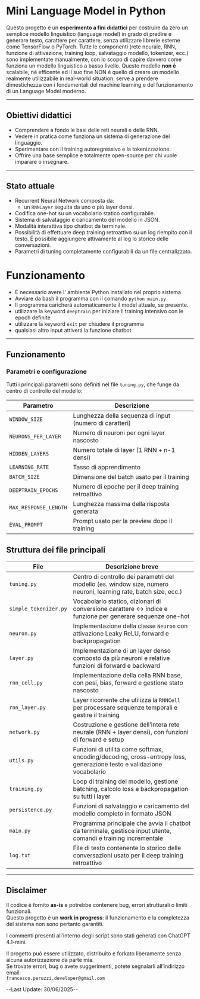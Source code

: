 # Mini Language Model in Python

Questo progetto è un **esperimento a fini didattici** per costruire da zero un semplice modello linguistico (language model) in grado di predire e generare testo, carattere per carattere, senza utilizzare librerie esterne come TensorFlow o PyTorch.
Tutte le componenti (rete neurale, RNN, funzione di attivazione, training loop, salvataggio modello, tokenizer, ecc.) sono implementate manualmente, con lo scopo di capire davvero come funziona un modello linguistico a basso livello.
Questo modello **non é** scalabile, né efficente ed il suo fine NON é quello di creare un modello realmente utilizzabile in real-world situation: serve a prendere dimestichezza con i fondamentali del machine learning e del funzionamento
di un Language Model moderno.

---

## Obiettivi didattici

- Comprendere a fondo le basi delle reti neurali e delle RNN.
- Vedere in pratica come funziona un sistema di generazione del linguaggio.
- Sperimentare con il training autoregressivo e la tokenizzazione.
- Offrire una base semplice e totalmente open-source per chi vuole imparare o insegnare.

---

## Stato attuale

- Recurrent Neural Network composta da:
  - un `RNNLayer` seguita da uno o più layer densi.
- Codifica one-hot su un vocabolario statico configurabile.
- Sistema di salvataggio e caricamento del modello in JSON.
- Modalità interattiva tipo chatbot da terminale.
- Possibilità di effettuare deep training retroattivo su un log riempito con il testo. É possibile aggiungere attivamente al log lo storico delle conversazioni.
- Parametri di tuning completamente configurabili da un file centralizzato.

# Funzionamento
 - É necessario avere l' ambiente Python installato nel proprio sistema
 - Avviare da bash il programma con il comando `python main.py`
 - Il programma caricherá automaticamente il model attuale, se presente.
 - utilizzare la keyword `deeptrain` per iniziare il training intensivo con le epoch definite
 - utilizzare la keyword `exit` per chiudere il programma
 - qualsiasi altro input attiverá la funzione chatbot 
---

## Funzionamento

### Parametri e configurazione

Tutti i principali parametri sono definiti nel file `tuning.py`, che funge da centro di controllo del modello:

| Parametro           | Descrizione                                           |
|---------------------|-------------------------------------------------------|
| `WINDOW_SIZE`       | Lunghezza della sequenza di input (numero di caratteri) |
| `NEURONS_PER_LAYER` | Numero di neuroni per ogni layer nascosto             |
| `HIDDEN_LAYERS`     | Numero totale di layer (1 RNN + n-1 densi)            |
| `LEARNING_RATE`     | Tasso di apprendimento                                |
| `BATCH_SIZE`        | Dimensione del batch usato per il training            |
| `DEEPTRAIN_EPOCHS`  | Numero di epoche per il deep training retroattivo     |
| `MAX_RESPONSE_LENGTH` | Lunghezza massima della risposta generata            |
| `EVAL_PROMPT`       | Prompt usato per la preview dopo il training          |

## Struttura dei file principali

| File               | Descrizione breve                                                          |
|--------------------|---------------------------------------------------------------------------|
| `tuning.py`        | Centro di controllo dei parametri del modello (es. window size, numero neuroni, learning rate, batch size, ecc.) |
| `simple_tokenizer.py` | Vocabolario statico, dizionari di conversione carattere ↔ indice e funzione per generare sequenze one-hot |
| `neuron.py`        | Implementazione della classe `Neuron` con attivazione Leaky ReLU, forward e backpropagation |
| `layer.py`         | Implementazione di un layer denso composto da più neuroni e relative funzioni di forward e backward |
| `rnn_cell.py`      | Implementazione della cella RNN base, con pesi, bias, forward e gestione stato nascosto |
| `rnn_layer.py`     | Layer ricorrente che utilizza la `RNNCell` per processare sequenze temporali e gestire il training |
| `network.py`       | Costruzione e gestione dell’intera rete neurale (RNN + layer densi), con funzioni di forward e setup |
| `utils.py`         | Funzioni di utilità come softmax, encoding/decoding, cross-entropy loss, generazione testo e validazione vocabolario |
| `training.py`      | Loop di training del modello, gestione batching, calcolo loss e backpropagation su tutti i layer |
| `persistence.py`   | Funzioni di salvataggio e caricamento del modello completo in formato JSON |
| `main.py`       | Programma principale che avvia il chatbot da terminale, gestisce input utente, comandi e training incrementale |
| `log.txt`          | File di testo contenente lo storico delle conversazioni usato per il deep training retroattivo |

---

## Disclaimer

Il codice è fornito **as-is** e potrebbe contenere bug, errori strutturali o limiti funzionali.  
Questo progetto è un **work in progress**: il funzionamento e la completezza del sistema non sono pertanto garantiti.  

I commenti presenti all’interno degli script sono stati generati con ChatGPT 4.1-mini.

Il progetto può essere utilizzato, distribuito e forkato liberamente senza alcuna autorizzazione da parte mia.  
Se trovate errori, bug o avete suggerimenti, potete segnalarli all’indirizzo email:  
`francesco.peruzzi.developer@gmail.com`

--Last Update: 30/06/2025--